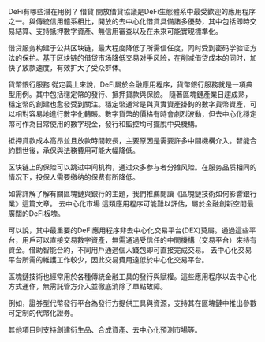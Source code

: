 DeFi有哪些潛在用例？
借貸
開放借貸協議是DeFi生態體系中最受歡迎的應用程序之一。與傳統信用體系相比，開放的去中心化借貸具備諸多優勢，其中包括即時交易結算、支持抵押數字資產、無信用審查以及在未來可能實現標準化。

借贷服务构建于公共区块链，最大程度降低了所需信任度，同时受到密码学验证方法的保护。基于区块链的借贷市场降低交易对手风险，在削减借贷成本的同时，加快了放款速度，有效扩大了受众群体。

貨幣銀行服務
從定義上來說，DeFi屬於金融應用程序，貨幣銀行服務就是一項典型用例。其中包括穩定幣的發行、抵押貸款與保險。
隨著區塊鏈產業日趨成熟，穩定幣的創建也愈發受到關注。穩定幣通常是與真實資產掛鉤的數字貨幣資產，可以相對容易地進行數字化轉賬。數字貨幣的價格有時會劇烈波動，但去中心化穩定幣可作為日常使用的數字現金，發行和監控均可擺脫中央機構。

抵押貸款成本高昂並且放款時間較長，主要原因是需要許多中間機構介入。智能合約問世後，承保與法務費用可能大幅降低。

区块链上的保险可以跳过中间机构，通过众多参与者分摊风险。在服务品质相同的情况下，投保人需要缴纳的保费有所降低。

如需詳解了解有關區塊鏈與銀行的主題，我們推薦閱讀《區塊鏈技術如何影響銀行業》這篇文章。
去中心化市場
這類應用程序可能難以評估，屬於金融創新空間最廣闊的DeFi板塊。

可以說，其中最重要的DeFi應用程序非去中心化交易平台(DEX)莫屬。通過這些平台，用戶可以直接交易數字資產，無需通過受信任的中間機構（交易平台）來持有資金。借助智能合約，不同用戶通過個人錢包即可直接完成交易。
去中心化交易平台所需的維護工作較少，因此交易費用遠低於中心化交易平台。

區塊鏈技術也經常用於各種傳統金融工具的發行與賦權。這些應用程序以去中心化方式運作，無需託管方介入並徹底消除了單點故障。

例如，證券型代幣發行平台為發行方提供工具與資源，支持其在區塊鏈中推出參數可定制的代幣化證券。

其他項目則支持創建衍生品、合成資產、去中心化預測市場等。
